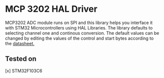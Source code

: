 # MCP 3202 HAL Driver
MCP3202 ADC module runs on SPI and this library helps you interface it with STM32 Microcontrollers using HAL Libraries. The library defaults to selecting channel one and continous conversion. The default values can be changed by editing the values of the control and start bytes according to the [datasheet.](https://ww1.microchip.com/downloads/en/DeviceDoc/21034F.pdf)

## Tested on
[x] STM32F103C6

